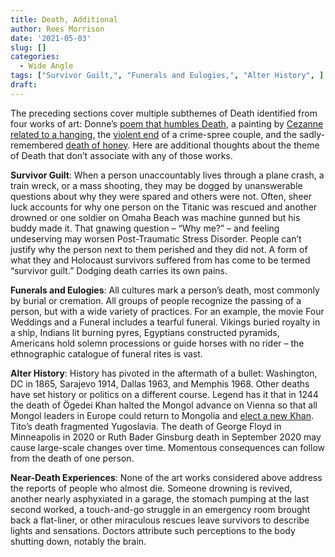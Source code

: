 ```yaml
---
title: Death, Additional
author: Rees Morrison
date: '2021-05-03'
slug: []
categories:
  - Wide Angle
tags: ["Survivor Guilt,", "Funerals and Eulogies,", "Alter History", ]
draft: 
---
```



The preceding sections cover multiple subthemes of Death identified from four works of art: Donne’s [poem that humbles Death](https://themesfromart.com/post/2021-05-03-death-from-death-be-not-proud-a-poem-by-john-donne/deathdonne/), a painting by [Cezanne related to a hanging](https://themesfromart.com/post/2021-05-03-death-from-house-of-the-hanged-man-a-painting-by-paul-cezanne/deathhanged/), the [violent end](https://themesfromart.com/post/2021-05-03-death-from-bonnie-clyde-a-movie-starring-warren-beatty-and-faye-dunaway/deathbonnie/) of a crime-spree couple, and the sadly-remembered [death of honey](https://themesfromart.com/post/2021-05-03-death-from-honey-sung-by-bobby-goldsboro/deathhoney/).   Here are additional thoughts about the theme of Death that don’t associate with any of those works.

<!--more-->

**Survivor Guilt**:  When a person unaccountably lives through a plane crash, a train wreck, or a mass shooting, they may be dogged by unanswerable questions about why they were spared and others were not.  Often, sheer luck accounts for why one person on the Titanic was rescued and another drowned or one soldier on Omaha Beach was machine gunned but his buddy made it.  That gnawing question – “Why me?” – and feeling undeserving may worsen Post-Traumatic Stress Disorder.    People can’t justify why the person next to them perished and they did not.  A form of what they and Holocaust survivors suffered from has come to be termed “survivor guilt.”  Dodging death carries its own pains. 

**Funerals and Eulogies**:  All cultures mark a person’s death, most commonly by burial or cremation.  All groups of people recognize the passing of a person, but with a wide variety of practices.  For an example, the movie Four Weddings and a Funeral includes a tearful funeral.  Vikings buried royalty in a ship, Indians lit burning pyres, Egyptians constructed pyramids, Americans hold solemn processions or guide horses with no rider – the ethnographic catalogue of funeral rites is vast.

**Alter History**:  History has pivoted in the aftermath of a bullet:  Washington, DC in 1865, Sarajevo 1914, Dallas 1963, and Memphis 1968.  Other deaths have set history or politics on a different course.  Legend has it that in 1244 the death of Ögedei Khan halted the Mongol advance on Vienna so that all Mongol leaders in Europe could return to Mongolia and [elect a new Khan](https://en.wikipedia.org/wiki/Siege_of_Esztergom_(1241)). Tito’s death fragmented Yugoslavia.  The death of George Floyd in Minneapolis in  2020 or Ruth Bader Ginsburg death in September 2020 may cause large-scale changes over time.  Momentous consequences can follow from the death of one person.

**Near-Death Experiences**:  None of the art works considered above address the reports of people who almost die.  Someone drowning is revived, another nearly asphyxiated in a garage, the stomach pumping at the last second worked, a touch-and-go struggle in an emergency room brought back a flat-liner,  or other miraculous rescues leave survivors to describe lights and sensations.  Doctors attribute such perceptions to the body shutting down, notably the brain.

